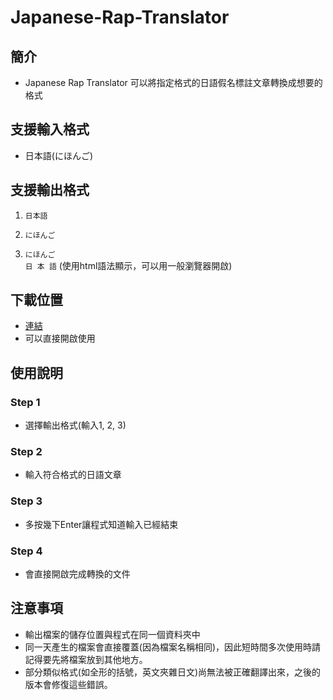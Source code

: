 # Japanese-Rap-Translator

## 簡介
* Japanese Rap Translator 可以將指定格式的日語假名標註文章轉換成想要的格式

## 支援輸入格式
* 日本語(にほんご)

## 支援輸出格式
1. `日本語`
2. `にほんご`

3. `にほんご`<br>
   `日 本 語` (使用html語法顯示，可以用一般瀏覽器開啟)

## 下載位置
* [連結](https://github.com/tsai1247/Japanese-Rap-Translator/releases/download/v1.1/Japanese-Rap-Translator.exe)
* 可以直接開啟使用

## 使用說明
### Step 1 
* 選擇輸出格式(輸入1, 2, 3)
### Step 2
* 輸入符合格式的日語文章
### Step 3
* 多按幾下Enter讓程式知道輸入已經結束
### Step 4
* 會直接開啟完成轉換的文件

## 注意事項
* 輸出檔案的儲存位置與程式在同一個資料夾中
* 同一天產生的檔案會直接覆蓋(因為檔案名稱相同)，因此短時間多次使用時請記得要先將檔案放到其他地方。
* 部分類似格式(如全形的括號，英文夾雜日文)尚無法被正確翻譯出來，之後的版本會修復這些錯誤。
